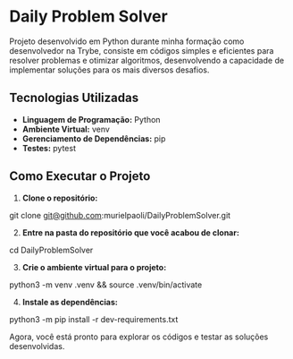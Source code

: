 # Daily Problem Solver

Projeto desenvolvido em Python durante minha formação como desenvolvedor na Trybe, consiste em códigos simples e eficientes para resolver problemas e otimizar algoritmos, desenvolvendo a capacidade de implementar soluções para os mais diversos desafios. 

## Tecnologias Utilizadas

- **Linguagem de Programação:** Python
- **Ambiente Virtual:** venv
- **Gerenciamento de Dependências:** pip
- **Testes:** pytest

## Como Executar o Projeto

1. **Clone o repositório:**

git clone git@github.com:murielpaoli/DailyProblemSolver.git

2. **Entre na pasta do repositório que você acabou de clonar:**

cd DailyProblemSolver

3. **Crie o ambiente virtual para o projeto:**

python3 -m venv .venv && source .venv/bin/activate

4. **Instale as dependências:**

python3 -m pip install -r dev-requirements.txt


Agora, você está pronto para explorar os códigos e testar as soluções desenvolvidas.
